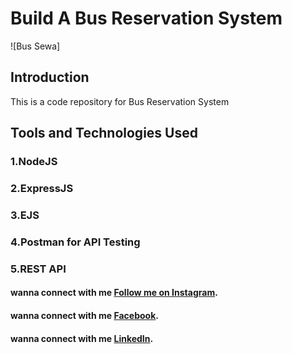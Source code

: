 # Build A Bus Reservation System

![Bus Sewa]

## Introduction

This is a code repository for Bus Reservation System

## Tools and Technologies Used

### 1.NodeJS

### 2.ExpressJS

### 3.EJS

### 4.Postman for API Testing

### 5.REST API

#### wanna connect with me [Follow me on Instagram](https://www.instagram.com/ri_c_sharma/).

#### wanna connect with me [Facebook](https://www.facebook.com/profile.php?id=100010842122488).

#### wanna connect with me [LinkedIn](https://www.linkedin.com/in/rishi-sharma-579685193/).
